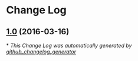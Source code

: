 # Change Log

## [1.0](https://github.com/wangsha/docker-registry/tree/1.0) (2016-03-16)


\* *This Change Log was automatically generated by [github_changelog_generator](https://github.com/skywinder/Github-Changelog-Generator)*